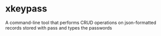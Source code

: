 xkeypass
========

A command-line tool that performs CRUD operations on json-formatted records stored with pass and types the passwords
